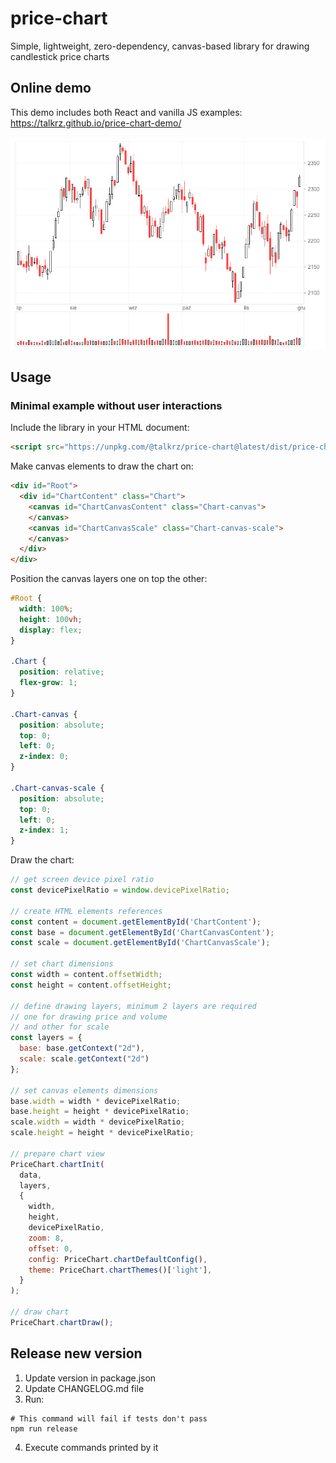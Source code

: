 # price-chart

Simple, lightweight, zero-dependency, canvas-based library for drawing candlestick price charts

## Online demo

This demo includes both React and vanilla JS examples:
https://talkrz.github.io/price-chart-demo/

![Screenshot](docs/screenshot.png)

## Usage

### Minimal example without user interactions

Include the library in your HTML document:
```html
<script src="https://unpkg.com/@talkrz/price-chart@latest/dist/price-chart-umd.min.js"></script>
```

Make canvas elements to draw the chart on:
```html
<div id="Root">
  <div id="ChartContent" class="Chart">
    <canvas id="ChartCanvasContent" class="Chart-canvas">
    </canvas>
    <canvas id="ChartCanvasScale" class="Chart-canvas-scale">
    </canvas>
  </div>
</div>
```

Position the canvas layers one on top the other:
```css
#Root {
  width: 100%;
  height: 100vh;
  display: flex;
}

.Chart {
  position: relative;
  flex-grow: 1;
}

.Chart-canvas {
  position: absolute;
  top: 0;
  left: 0;
  z-index: 0;
}

.Chart-canvas-scale {
  position: absolute;
  top: 0;
  left: 0;
  z-index: 1;
}
```

Draw the chart:
```javascript
// get screen device pixel ratio
const devicePixelRatio = window.devicePixelRatio;

// create HTML elements references
const content = document.getElementById('ChartContent');
const base = document.getElementById('ChartCanvasContent');
const scale = document.getElementById('ChartCanvasScale');

// set chart dimensions
const width = content.offsetWidth;
const height = content.offsetHeight;

// define drawing layers, minimum 2 layers are required
// one for drawing price and volume
// and other for scale
const layers = {
  base: base.getContext("2d"),
  scale: scale.getContext("2d")
};

// set canvas elements dimensions
base.width = width * devicePixelRatio;
base.height = height * devicePixelRatio;
scale.width = width * devicePixelRatio;
scale.height = height * devicePixelRatio;

// prepare chart view
PriceChart.chartInit(
  data,
  layers,
  {
    width,
    height,
    devicePixelRatio,
    zoom: 8,
    offset: 0,
    config: PriceChart.chartDefaultConfig(),
    theme: PriceChart.chartThemes()['light'],
  }
);

// draw chart
PriceChart.chartDraw();
```

## Release new version

1. Update version in package.json
2. Update CHANGELOG.md file
3. Run:
  ```
  # This command will fail if tests don't pass
  npm run release
  ```
4. Execute commands printed by it
